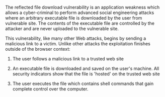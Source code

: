 The reflected file download vulnerability is an application weakness
which allows a cyber-criminal to perform advanced social engineering
attacks where an arbitrary executable file is downloaded by the user from
vulnerable site. The contents of the executable file are controlled by
the attacker and are never uploaded to the vulnerable site.



This vulnerability, like many other Web attacks, begins by sending a
malicious link to a victim. Unlike other attacks the exploitation finishes
outside of the browser context:



1. The user follows a malicious link to a trusted web site

2. An executable file is downloaded and saved on the user's machine.
All security indicators show that the file is 'hosted' on the trusted web
site

3. The user executes the file which contains shell commands that gain
complete control over the computer.